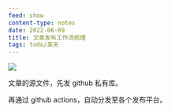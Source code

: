 ```yaml
---
feed: show
content-type: notes
date: 2022-06-09
title: 文章发布工作流梳理
tags: todo/某天
---
```


![](https://s2.loli.net/2022/04/16/ZtbkNyAQhGL9EHX.png)

文章的源文件，先发 github 私有库。

再通过 github actions，自动分发至各个发布平台。
